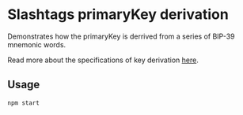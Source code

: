 # Slashtags primaryKey derivation

Demonstrates how the primaryKey is derrived from a series of BIP-39 mnemonic words. 

Read more about the specifications of key derivation [here](../../specs/slashtags-key-derivation.md).


## Usage

```bash
npm start
```
